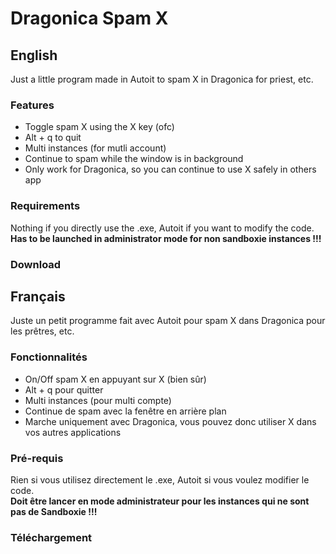 # Dragonica Spam X

## English
Just a little program made in Autoit to spam X in Dragonica for priest, etc.

### Features
- Toggle spam X using the X key (ofc)
- Alt + q to quit
- Multi instances (for mutli account)
- Continue to spam while the window is in background
- Only work for Dragonica, so you can continue to use X safely in others app

### Requirements
Nothing if you directly use the .exe, Autoit if you want to modify the code.  
**Has to be launched in administrator mode for non sandboxie instances !!!**


### Download

## Français
Juste un petit programme fait avec Autoit pour spam X dans Dragonica pour les prêtres, etc.

### Fonctionnalités
- On/Off spam X en appuyant sur X (bien sûr)
- Alt + q pour quitter
- Multi instances (pour multi compte)
- Continue de spam avec la fenêtre en arrière plan
- Marche uniquement avec Dragonica, vous pouvez donc utiliser X dans vos autres applications

### Pré-requis
Rien si vous utilisez directement le .exe, Autoit si vous voulez modifier le code.  
**Doit être lancer en mode administrateur pour les instances qui ne sont pas de Sandboxie !!!**


### Téléchargement
